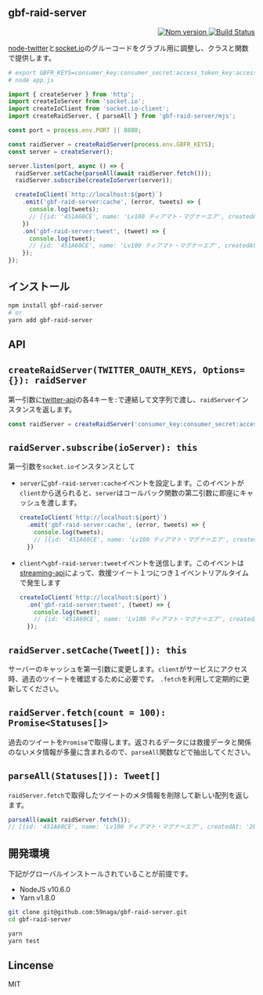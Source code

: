 gbf-raid-server
---

<p align="right">
  <a href="https://www.npmjs.com/package/gbf-raid-server">
    <img alt="Npm version" src="https://badge.fury.io/js/gbf-raid-server.svg">
  </a>
  <a href="https://travis-ci.org/59naga/gbf-raid-server">
    <img alt="Build Status" src="https://travis-ci.org/59naga/gbf-raid-server.svg?branch=master">
  </a>
</p>

[node-twitter][2]と[socket.io][3]のグルーコードをグラブル用に調整し、クラスと関数で提供します。

```bash
# export GBFR_KEYS=consumer_key:consumer_secret:access_token_key:access_token_secret
# node app.js
```

```js
import { createServer } from 'http';
import createIoServer from 'socket.io';
import createIoClient from 'socket.io-client';
import createRaidServer, { parseAll } from 'gbf-raid-server/mjs';

const port = process.env.PORT || 8080;

const raidServer = createRaidServer(process.env.GBFR_KEYS);
const server = createServer();

server.listen(port, async () => {
  raidServer.setCache(parseAll(await raidServer.fetch()));
  raidServer.subscribe(createIoServer(server));

  createIoClient(`http://localhost:${port}`)
    .emit('gbf-raid-server:cache', (error, tweets) => {
      console.log(tweets);
      // [{id: '451A60CE', name: 'Lv100 ティアマト・マグナ＝エア', createdAt: '2018-07-06 10:26:56'}, {...}]
    })
    .on('gbf-raid-server:tweet', (tweet) => {
      console.log(tweet);
      // {id: '451A60CE', name: 'Lv100 ティアマト・マグナ＝エア', createdAt: '2018-07-06 10:26:56'}
    });
});
```

インストール
---

```bash
npm install gbf-raid-server
# or
yarn add gbf-raid-server
```

API
---

## `createRaidServer(TWITTER_OAUTH_KEYS, Options={}): raidServer`

第一引数に[twitter-api](https://apps.twitter.com/)の各4キーを`:`で連結して文字列で渡し、`raidServer`インスタンスを返します。

```js
const raidServer = createRaidServer('consumer_key:consumer_secret:access_token_key:access_token_secret');
```

## `raidServer.subscribe(ioServer): this`

第一引数を`socket.io`インスタンスとして

* `server`に`gbf-raid-server:cache`イベントを設定します。このイベントが`client`から送られると、`server`はコールバック関数の第二引数に即座にキャッシュを渡します。
  ```js
  createIoClient(`http://localhost:${port}`)
    .emit('gbf-raid-server:cache', (error, tweets) => {
      console.log(tweets);
      // [{id: '451A60CE', name: 'Lv100 ティアマト・マグナ＝エア', createdAt: '2018-07-06 10:26:56'}, {...}]
    })
  ```
* `client`へ`gbf-raid-server:tweet`イベントを送信します。このイベントは[streaming-api](https://github.com/desmondmorris/node-twitter#streaming-api)によって、救援ツイート１つにつき１イベントリアルタイムで発生します
  ```js
  createIoClient(`http://localhost:${port}`)
    .on('gbf-raid-server:tweet', (tweet) => {
      console.log(tweet);
      // {id: '451A60CE', name: 'Lv100 ティアマト・マグナ＝エア', createdAt: '2018-07-06 10:26:56'}
    });
  ```

## `raidServer.setCache(Tweet[]): this`

サーバーのキャッシュを第一引数に変更します。`client`がサービスにアクセス時、過去のツイートを確認するために必要です。
`.fetch`を利用して定期的に更新してください。

## `raidServer.fetch(count = 100): Promise<Statuses[]>`

過去のツイートを`Promise`で取得します。返されるデータには救援データと関係のないメタ情報が多量に含まれるので、`parseAll`関数などで抽出してください。

## `parseAll(Statuses[]): Tweet[]`

`raidServer.fetch`で取得したツイートのメタ情報を削除して新しい配列を返します。

```js
parseAll(await raidServer.fetch());
// [{id: '451A60CE', name: 'Lv100 ティアマト・マグナ＝エア', createdAt: '2018-07-06 10:26:56'}, {...}]
```

開発環境
---

下記がグローバルインストールされていることが前提です。

* NodeJS v10.6.0
* Yarn v1.8.0

```bash
git clone git@github.com:59naga/gbf-raid-server.git
cd gbf-raid-server

yarn
yarn test
```

Lincense
---
MIT

[1]: https://developer.twitter.com/en/docs/basics/rate-limits.html
[2]: https://github.com/desmondmorris/node-twitter#readme
[3]: https://github.com/socketio/socket.io#readme
